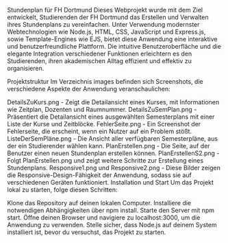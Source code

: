 Stundenplan für FH Dortmund
Dieses Webprojekt wurde mit dem Ziel entwickelt, Studierenden der FH Dortmund das Erstellen und Verwalten ihres Stundenplans zu vereinfachen. Unter Verwendung modernster Webtechnologien wie Node.js, HTML, CSS, JavaScript und Express.js, sowie Template-Engines wie EJS, bietet diese Anwendung eine interaktive und benutzerfreundliche Plattform. Die intuitive Benutzeroberfläche und die elegante Integration verschiedener Funktionen erleichtern es den Studierenden, ihren akademischen Alltag effizient und effektiv zu organisieren.

Projektstruktur
Im Verzeichnis images befinden sich Screenshots, die verschiedene Aspekte der Anwendung veranschaulichen:

DetailsZuKurs.png - Zeigt die Detailansicht eines Kurses, mit Informationen wie Zeitplan, Dozenten und Raumnummer.
DetailsZuSemPlan.png - Präsentiert die Detailansicht eines ausgewählten Semesterplans mit einer Liste der Kurse und Zeitblöcke.
FehlerSeite.png - Ein Screenshot der Fehlerseite, die erscheint, wenn ein Nutzer auf ein Problem stößt.
ListeDerSemPläne.png - Die Ansicht aller verfügbaren Semesterpläne, aus der ein Studierender wählen kann.
PlanErstellen.png - Die Seite, auf der Benutzer einen neuen Stundenplan erstellen können.
PlanErstellenS2.png - Folgt PlanErstellen.png und zeigt weitere Schritte zur Erstellung eines Stundenplans.
Responsive1.png und Responsive2.png - Diese Bilder zeigen die Responsive-Design-Fähigkeit der Anwendung, sodass sie auf verschiedenen Geräten funktioniert.
Installation und Start
Um das Projekt lokal zu starten, folge diesen Schritten:

Klone das Repository auf deinen lokalen Computer.
Installiere die notwendigen Abhängigkeiten über npm install.
Starte den Server mit npm start.
Öffne deinen Browser und navigiere zu localhost:3000, um die Anwendung zu verwenden.
Stelle sicher, dass Node.js auf deinem System installiert ist, bevor du versuchst, das Projekt zu starten.

